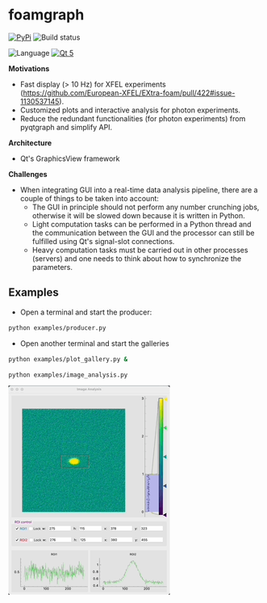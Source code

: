 foamgraph
=========

[![PyPi](https://img.shields.io/pypi/v/foamgraph.svg)](https://pypi.org/project/foamgraph/)
![Build status](https://github.com/zhujun98/foamgraph/actions/workflows/python-package.yml/badge.svg)

![Language](https://img.shields.io/badge/language-python-blue)
[![Qt 5](https://img.shields.io/badge/Qt-5-brightgreen)](https://doc.qt.io/qt-5/)

**Motivations** 

* Fast display (> 10 Hz) for XFEL experiments (https://github.com/European-XFEL/EXtra-foam/pull/422#issue-1130537145).
* Customized plots and interactive analysis for photon experiments.
* Reduce the redundant functionalities (for photon experiments) from pyqtgraph and simplify API.

**Architecture**

* Qt's GraphicsView framework

**Challenges**

* When integrating GUI into a real-time data analysis pipeline, there are a couple of things to be taken into account:
    - The GUI in principle should not perform any number crunching jobs, otherwise it will be slowed down because it is written in Python.
    - Light computation tasks can be performed in a Python thread and the communication between the GUI and the processor can still be fulfilled using Qt's signal-slot connections.
    - Heavy computation tasks must be carried out in other processes (servers) and one needs to think about how to synchronize the parameters.

## Examples

* Open a terminal and start the producer:

```sh
python examples/producer.py
```

* Open another terminal and start the galleries

```sh
python examples/plot_gallery.py &
```

```sh
python examples/image_analysis.py
```

![](examples/image_analysis.gif)
